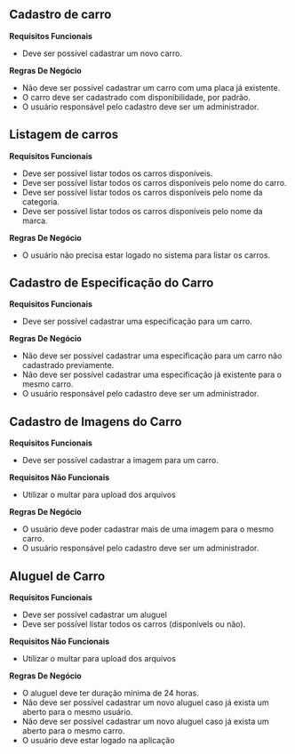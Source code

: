 ## Cadastro de carro

**Requisitos Funcionais**

- Deve ser possível cadastrar um novo carro.

**Regras De Negócio**

- Não deve ser possível cadastrar um carro com uma placa já existente.
- O carro deve ser cadastrado com disponibilidade, por padrão.
- O usuário responsável pelo cadastro deve ser um administrador.

## Listagem de carros

**Requisitos Funcionais**

- Deve ser possível listar todos os carros disponíveis.
- Deve ser possível listar todos os carros disponíveis pelo nome do carro.
- Deve ser possível listar todos os carros disponíveis pelo nome da categoria.
- Deve ser possível listar todos os carros disponíveis pelo nome da marca.

**Regras De Negócio**

- O usuário não precisa estar logado no sistema para listar os carros.

## Cadastro de Especificação do Carro

**Requisitos Funcionais**

- Deve ser possível cadastrar uma especificação para um carro.

**Regras De Negócio**

- Não deve ser possível cadastrar uma especificação para um carro não cadastrado previamente.
- Não deve ser possível cadastrar uma especificação já existente para o mesmo carro.
- O usuário responsável pelo cadastro deve ser um administrador.

## Cadastro de Imagens do Carro

**Requisitos Funcionais**

- Deve ser possível cadastrar a imagem para um carro.

**Requisitos Não Funcionais**

- Utilizar o multar para upload dos arquivos

**Regras De Negócio**

- O usuário deve poder cadastrar mais de uma imagem para o mesmo carro.
- O usuário responsável pelo cadastro deve ser um administrador.

## Aluguel de Carro

**Requisitos Funcionais**

- Deve ser possível cadastrar um aluguel
- Deve ser possível listar todos os carros (disponívels ou não).

**Requisitos Não Funcionais**

- Utilizar o multar para upload dos arquivos

**Regras De Negócio**

- O aluguel deve ter duração mínima de 24 horas.
- Não deve ser possível cadastrar um novo aluguel caso já exista um aberto para o mesmo usuário.
- Não deve ser possível cadastrar um novo aluguel caso já exista um aberto para o mesmo carro.
- O usuário deve estar logado na aplicação
